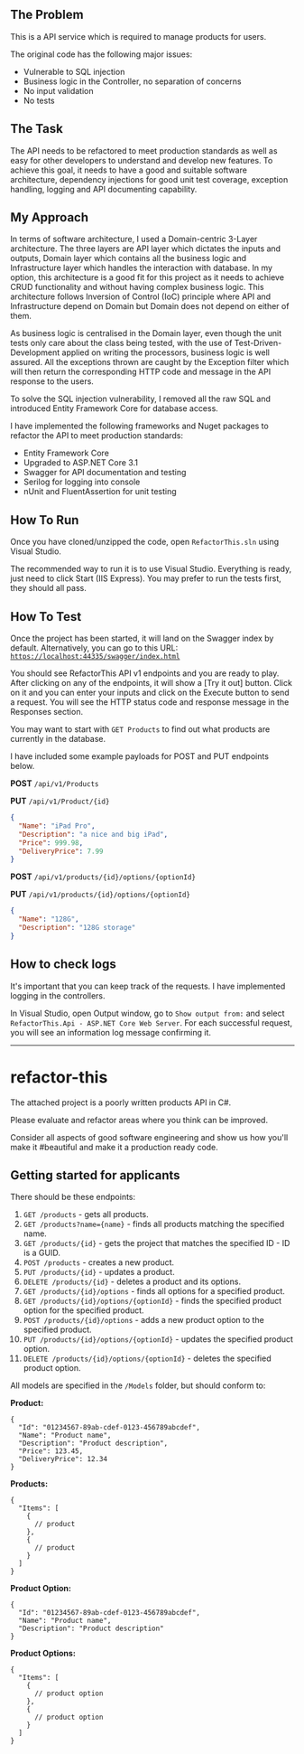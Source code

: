 
## The Problem

This is a API service which is required to manage products for users.

The original code has the following major issues:

- Vulnerable to SQL injection
- Business logic in the Controller, no separation of concerns
- No input validation
- No tests

## The Task

The API needs to be refactored to meet production standards as well as easy for other developers to understand and develop new features. To achieve this goal, it needs to have a good and suitable software architecture, dependency injections for good unit test coverage, exception handling, logging and API documenting capability.

## My Approach

In terms of software architecture, I used a Domain-centric 3-Layer architecture. The three layers are API layer which dictates the inputs and outputs, Domain layer which contains all the business logic and Infrastructure layer which handles the interaction with database. In my option, this architecture is a good fit for this project as it needs to achieve CRUD functionality and without having complex business logic. This architecture follows Inversion of Control (IoC) principle where API and Infrastructure depend on Domain but Domain does not depend on either of them. 

As business logic is centralised in the Domain layer, even though the unit tests only care about the class being tested, with the use of Test-Driven-Development applied on writing the processors, business logic is well assured. All the exceptions thrown are caught by the Exception filter which will then return the corresponding HTTP code and message in the API response to the users.

To solve the SQL injection vulnerability, I removed all the raw SQL and introduced Entity Framework Core for database access.

I have implemented the following frameworks and Nuget packages to refactor the API to meet production standards:

- Entity Framework Core
- Upgraded to ASP.NET Core 3.1
- Swagger for API documentation and testing
- Serilog for logging into console
- nUnit and FluentAssertion for unit testing

## How To Run

Once you have cloned/unzipped the code, open `RefactorThis.sln` using Visual Studio.

The recommended way to run it is to use Visual Studio. Everything is ready, just need to click Start (IIS Express). You may prefer to run the tests first, they should all pass.

## How To Test

Once the project has been started, it will land on the Swagger index by default. Alternatively, you can go to this URL: [`https://localhost:44335/swagger/index.html`](https://localhost:44335/swagger/index.html)

You should see RefactorThis API v1 endpoints and you are ready to play. After clicking on any of the endpoints, it will show a [Try it out] button. Click on it and you can enter your inputs and click on the Execute button to send a request. You will see the HTTP status code and response message in the Responses section.

You may want to start with `GET Products` to find out what products are currently in the database.

I have included some example payloads for POST and PUT endpoints below.

**POST** `/api/v1/Products` 

**PUT** `/api/v1/Product/{id}`

```json
{
  "Name": "iPad Pro",
  "Description": "a nice and big iPad",
  "Price": 999.98,
  "DeliveryPrice": 7.99
}
```

**POST** `/api/v1/products/{id}/options/{optionId}` 

**PUT** `/api/v1/products/{id}/options/{optionId}`

```json
{
  "Name": "128G",
  "Description": "128G storage"
}
```

## How to check logs

It's important that you can keep track of the requests. I have implemented logging in the controllers.

In Visual Studio, open Output window, go to `Show output from:` and select `RefactorThis.Api - ASP.NET Core Web Server`.  For each successful request, you will see an information log message confirming it.

---

# refactor-this
The attached project is a poorly written products API in C#.

Please evaluate and refactor areas where you think can be improved. 

Consider all aspects of good software engineering and show us how you'll make it #beautiful and make it a production ready code.

## Getting started for applicants

There should be these endpoints:

1. `GET /products` - gets all products.
2. `GET /products?name={name}` - finds all products matching the specified name.
3. `GET /products/{id}` - gets the project that matches the specified ID - ID is a GUID.
4. `POST /products` - creates a new product.
5. `PUT /products/{id}` - updates a product.
6. `DELETE /products/{id}` - deletes a product and its options.
7. `GET /products/{id}/options` - finds all options for a specified product.
8. `GET /products/{id}/options/{optionId}` - finds the specified product option for the specified product.
9. `POST /products/{id}/options` - adds a new product option to the specified product.
10. `PUT /products/{id}/options/{optionId}` - updates the specified product option.
11. `DELETE /products/{id}/options/{optionId}` - deletes the specified product option.

All models are specified in the `/Models` folder, but should conform to:

**Product:**
```
{
  "Id": "01234567-89ab-cdef-0123-456789abcdef",
  "Name": "Product name",
  "Description": "Product description",
  "Price": 123.45,
  "DeliveryPrice": 12.34
}
```

**Products:**
```
{
  "Items": [
    {
      // product
    },
    {
      // product
    }
  ]
}
```

**Product Option:**
```
{
  "Id": "01234567-89ab-cdef-0123-456789abcdef",
  "Name": "Product name",
  "Description": "Product description"
}
```

**Product Options:**
```
{
  "Items": [
    {
      // product option
    },
    {
      // product option
    }
  ]
}
```
